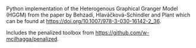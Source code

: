 Python implementation of the Heterogenous Graphical Granger Model (HGGM) from the paper by Behzadi, Hlaváčková-Schindler and Plant which can be found at https://doi.org/10.1007/978-3-030-16142-2_36.

Includes the penalized toolbox from https://github.com/w-mcilhagga/penalized.